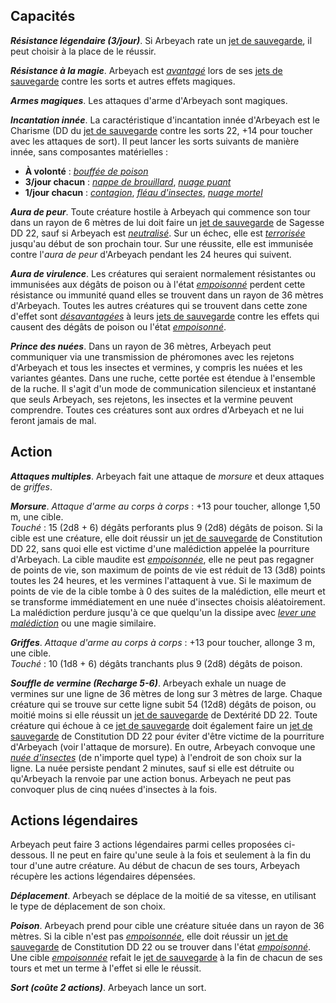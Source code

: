 ## Capacités
_**Résistance légendaire (3/jour)**_. Si Arbeyach rate un [jet de sauvegarde](/utiliser-les-caracteristiques/#jets-de-sauvegarde), il peut choisir à la place de le réussir.

_**Résistance à la magie**_. Arbeyach est [_avantagé_](/utiliser-les-caracteristiques/#avantage-et-desavantage) lors de ses [jets de sauvegarde](/utiliser-les-caracteristiques/#jets-de-sauvegarde) contre les sorts et autres effets magiques.

_**Armes magiques**_. Les attaques d'arme d'Arbeyach sont magiques.

_**Incantation innée**_. La caractéristique d'incantation innée d'Arbeyach est le Charisme (DD du [jet de sauvegarde](/utiliser-les-caracteristiques/#jets-de-sauvegarde) contre les sorts 22, +14 pour toucher avec les attaques de sort). Il peut lancer les sorts suivants de manière innée, sans composantes matérielles :
* **À volonté** : [_bouffée de poison_](/grimoire/bouffee-de-poison/)
* **3/jour chacun** : [_nappe de brouillard_](/grimoire/nappe-de-brouillard/), [_nuage puant_](/grimoire/nuage-puant/)
* **1/jour chacun** : [_contagion_](/grimoire/contagion/), [_fléau d'insectes_](/grimoire/fleau-d-insectes/), [_nuage mortel_](/grimoire/nuage-mortel/)

_**Aura de peur**_. Toute créature hostile à Arbeyach qui commence son tour dans un rayon de 6 mètres de lui doit faire un [jet de sauvegarde](/utiliser-les-caracteristiques/#jets-de-sauvegarde) de Sagesse DD 22, sauf si Arbeyach est [_neutralisé_](/gerer-la-sante-du-personnage/#neutralise). Sur un échec, elle est [_terrorisée_](/gerer-la-sante-du-personnage/#terrorise) jusqu'au début de son prochain tour. Sur une réussite, elle est immunisée contre l'_aura de peur_ d'Arbeyach pendant les 24 heures qui suivent.

_**Aura de virulence**_. Les créatures qui seraient normalement résistantes ou immunisées aux dégâts de poison ou à l'état [_empoisonné_](/gerer-la-sante-du-personnage/#empoisonne) perdent cette résistance ou immunité quand elles se trouvent dans un rayon de 36 mètres d'Arbeyach. Toutes les autres créatures qui se trouvent dans cette zone d'effet sont [_désavantagées_](/utiliser-les-caracteristiques/#avantage-et-desavantage) à leurs [jets de sauvegarde](/utiliser-les-caracteristiques/#jets-de-sauvegarde) contre les effets qui causent des dégâts de poison ou l'état [_empoisonné_](/gerer-la-sante-du-personnage/#empoisonne).

_**Prince des nuées**_. Dans un rayon de 36 mètres, Arbeyach peut communiquer via une transmission de phéromones avec les rejetons d'Arbeyach et tous les insectes et vermines, y compris les nuées et les variantes géantes. Dans une ruche, cette portée est étendue à l'ensemble de la ruche. Il s'agit d'un mode de communication silencieux et instantané que seuls Arbeyach, ses rejetons, les insectes et la vermine peuvent comprendre. Toutes ces créatures sont aux ordres d'Arbeyach et ne lui feront jamais de mal.

## Action
_**Attaques multiples**_. Arbeyach fait une attaque de _morsure_ et deux attaques de _griffes_.

_**Morsure**_. _Attaque d'arme au corps à corps_ : +13 pour toucher, allonge 1,50 m, une cible.  
_Touché_ : 15 (2d8 + 6) dégâts perforants plus 9 (2d8) dégâts de poison. Si la cible est une créature, elle doit réussir un [jet de sauvegarde](/utiliser-les-caracteristiques/#jets-de-sauvegarde) de Constitution DD 22, sans quoi elle est victime d'une malédiction appelée la pourriture d'Arbeyach. La cible maudite est [_empoisonnée_](/gerer-la-sante-du-personnage/#empoisonne), elle ne peut pas regagner de points de vie, son maximum de points de vie est réduit de 13 (3d8) points toutes les 24 heures, et les vermines l'attaquent à vue. Si le maximum de points de vie de la cible tombe à 0 des suites de la malédiction, elle meurt et se transforme immédiatement en une nuée d'insectes choisis aléatoirement. La malédiction perdure jusqu'à ce que quelqu'un la dissipe avec [_lever une malédiction_](/grimoire/lever-une-malediction/) ou une magie similaire.

_**Griffes**_. _Attaque d'arme au corps à corps_ : +13 pour toucher, allonge 3 m, une cible.  
_Touché_ : 10 (1d8 + 6) dégâts tranchants plus 9 (2d8) dégâts de poison.

_**Souffle de vermine (Recharge 5-6)**_. Arbeyach exhale un nuage de vermines sur une ligne de 36 mètres de long sur 3 mètres de large. Chaque créature qui se trouve sur cette ligne subit 54 (12d8) dégâts de poison, ou moitié moins si elle réussit un [jet de sauvegarde](/utiliser-les-caracteristiques/#jets-de-sauvegarde) de Dextérité DD 22. Toute créature qui échoue à ce [jet de sauvegarde](/utiliser-les-caracteristiques/#jets-de-sauvegarde) doit également faire un [jet de sauvegarde](/utiliser-les-caracteristiques/#jets-de-sauvegarde) de Constitution DD 22 pour éviter d'être victime de la pourriture d'Arbeyach (voir l'attaque de morsure). En outre, Arbeyach convoque une [_nuée d'insectes_](/bestiaire/nuee-d-insectes/) (de n'importe quel type) à l'endroit de son choix sur la ligne. La nuée persiste pendant 2 minutes, sauf si elle est détruite ou qu'Arbeyach la renvoie par une action bonus. Arbeyach ne peut pas convoquer plus de cinq nuées d'insectes à la fois.

## Actions légendaires
Arbeyach peut faire 3 actions légendaires parmi celles proposées ci-dessous. Il ne peut en faire qu'une seule à la fois et seulement à la fin du tour d'une autre créature. Au début de chacun de ses tours, Arbeyach récupère les actions légendaires dépensées.

_**Déplacement**_. Arbeyach se déplace de la moitié de sa vitesse, en utilisant le type de déplacement de son choix.

_**Poison**_. Arbeyach prend pour cible une créature située dans un rayon de 36 mètres. Si la cible n'est pas [_empoisonnée_](/gerer-la-sante-du-personnage/#empoisonne), elle doit réussir un [jet de sauvegarde](/utiliser-les-caracteristiques/#jets-de-sauvegarde) de Constitution DD 22 ou se trouver dans l'état [_empoisonné_](/gerer-la-sante-du-personnage/#empoisonne). Une cible [_empoisonnée_](/gerer-la-sante-du-personnage/#empoisonne) refait le [jet de sauvegarde](/utiliser-les-caracteristiques/#jets-de-sauvegarde) à la fin de chacun de ses tours et met un terme à l'effet si elle le réussit.

_**Sort (coûte 2 actions)**_. Arbeyach lance un sort.
